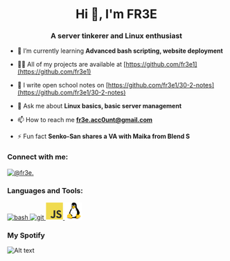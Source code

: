 <h1 align="center">Hi 👋, I'm FR3E</h1>
<h3 align="center">A server tinkerer and Linux enthusiast</h3>

- 🌱 I’m currently learning **Advanced bash scripting, website deployment**

- 👨‍💻 All of my projects are available at [https://github.com/fr3e1](https://github.com/fr3e1)

- 📝 I write open school notes on [https://github.com/fr3e1/30-2-notes](https://github.com/fr3e1/30-2-notes)

- 💬 Ask me about **Linux basics, basic server management**

- 📫 How to reach me **fr3e.acc0unt@gmail.com**

- ⚡ Fun fact **Senko-San shares a VA with Maika from Blend S**

<h3 align="left">Connect with me:</h3>
<p align="left">
<a href="https://www.youtube.com/c/@fr3e." target="blank"><img align="center" src="https://raw.githubusercontent.com/rahuldkjain/github-profile-readme-generator/master/src/images/icons/Social/youtube.svg" alt="@fr3e." height="30" width="40" /></a>
</p>

<h3 align="left">Languages and Tools:</h3>
<p align="left"> <a href="https://www.gnu.org/software/bash/" target="_blank" rel="noreferrer"> <img src="https://www.vectorlogo.zone/logos/gnu_bash/gnu_bash-icon.svg" alt="bash" width="40" height="40"/> </a> <a href="https://git-scm.com/" target="_blank" rel="noreferrer"> <img src="https://www.vectorlogo.zone/logos/git-scm/git-scm-icon.svg" alt="git" width="40" height="40"/> </a> <a href="https://developer.mozilla.org/en-US/docs/Web/JavaScript" target="_blank" rel="noreferrer"> <img src="https://raw.githubusercontent.com/devicons/devicon/master/icons/javascript/javascript-original.svg" alt="javascript" width="40" height="40"/> </a> <a href="https://www.linux.org/" target="_blank" rel="noreferrer"> <img src="https://raw.githubusercontent.com/devicons/devicon/master/icons/linux/linux-original.svg" alt="linux" width="40" height="40"/> </a> </p>


<h3 alight="left">My Spotify</h3>

![Alt text](https://spotify-recently-played-readme.vercel.app/api?user=31k6imvumrnstyhunrjvnpmzqiay)
